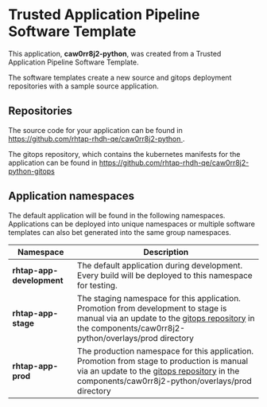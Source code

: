 # Trusted Application Pipeline Software Template

This application, **caw0rr8j2-python**, was created from a Trusted Application Pipeline Software Template.

The software templates create a new source and gitops deployment repositories with a sample source application. 

## Repositories

The source code for your application can be found in [https://github.com/rhtap-rhdh-qe/caw0rr8j2-python ](https://github.com/rhtap-rhdh-qe/caw0rr8j2-python ).
 
The gitops repository, which contains the kubernetes manifests for the application can be found in 
[https://github.com/rhtap-rhdh-qe/caw0rr8j2-python-gitops ](https://github.com/rhtap-rhdh-qe/caw0rr8j2-python-gitops ) 

## Application namespaces 

The default application will be found in the following namespaces. Applications can be deployed into unique namespaces or multiple software templates can also bet generated into the same group namespaces.  

|  Namespace   |  Description   |  
| -------- | -------- |   
| **rhtap-app-development** | The default application during development. Every build will be deployed to this namespace for testing. | 
| **rhtap-app-stage** | The staging namespace for this application. Promotion from development to stage is manual via an update to the [gitops repository](https://github.com/rhtap-rhdh-qe/caw0rr8j2-python-gitops ) in the components/caw0rr8j2-python/overlays/prod directory |  
| **rhtap-app-prod** | The production namespace for this application. Promotion from stage to production is manual via an update to the [gitops repository](https://github.com/rhtap-rhdh-qe/caw0rr8j2-python-gitops ) in the components/caw0rr8j2-python/overlays/prod directory | 